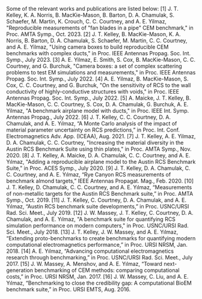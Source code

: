 Some of the relevant works and publications are listed below:
[1]  J. T. Kelley, K. A. Norris, B. MacKie-Mason, B. Barton, D. A. Chamulak, S. Schaefer, M. Martin, K. Crouch, C. C. Courtney, and A. E. Yilmaz, "Reproducible measurements of "fan blades in a pipe" CEM benchmark," in Proc. AMTA Symp., Oct. 2023.
[2]  J. T. Kelley, B. MacKie-Mason, K. A. Norris, B. Barton, D. A. Chamulak, S. Schaefer, M. Martin, C. C. Courtney, and A. E. Yilmaz, "Using camera boxes to build reproducible CEM benchmarks with complex ducts," in Proc. IEEE Antennas Propag. Soc. Int. Symp., July 2023.
[3]  A. E. Yilmaz, E. Smith, S. Cox, B. MacKie-Mason, C. C. Courtney, and G. Burchuk, "Camera boxes: a set of complex scattering problems to test EM simulations and measurements," in Proc. IEEE Antennas Propag. Soc. Int. Symp., July 2022.
[4]  A. E. Yilmaz, B. MacKie-Mason, S. Cox, C. C. Courtney, and G. Burchuk, "On the sensitivity of RCS to the wall conductivity of highly-conductive structures with voids," in Proc. IEEE Antennas Propag. Soc. Int. Symp., July 2022.
[5]  A. Maicke, J. T. Kelley, B. MacKie-Mason, C. C. Courtney, S. Cox, D. A. Chamulak, G. Burchuk, A. E. Yilmaz, "A benchmark airplane model with ducts," in Proc. IEEE Int. Symp. Antennas Propag., July 2022.
[6]  J. T. Kelley, C. C. Courtney, D. A. Chamulak, and A. E. Yılmaz, “A Monte Carlo analysis of the impact of material parameter uncertainty on RCS predictions,” in Proc. Int. Conf. Electromagnetics Adv. App. (ICEAA), Aug. 2021.
[7]  J. T. Kelley, A. E. Yilmaz, D. A. Chamulak, C. C. Courtney, "Increasing the material diversity in the Austin RCS Benchmark Suite using thin plates," in Proc. AMTA Symp., Nov. 2020. 
[8]  J. T. Kelley, A. Maicke, D. A. Chamulak, C. C. Courtney, and A. E. Yılmaz, "Adding a reproducible airplane model to the Austin RCS Benchmark Suite," in Proc. ACES Symp., July 2020.
[9]  J. T. Kelley, D. A. Chamulak, C. C. Courtney, and A. E. Yılmaz, “Rye Canyon RCS measurements of benchmark almond targets,” IEEE Antennas Propagat. Mag., Feb. 2020.
[10] J. T. Kelley, D. Chamulak, C. C. Courtney, and A. E. Yılmaz, “Measurements of non-metallic targets for the Austin RCS Benchmark suite,” in Proc. AMTA Symp., Oct. 2019.
[11] J. T. Kelley, C. Courtney, D. A. Chamulak, and A. E. Yılmaz, “Austin RCS benchmark suite developments,” in Proc. USNC/URSI Rad. Sci. Meet., July 2019.
[12] J. W. Massey, J. T. Kelley, C. Courtney, D. A. Chamulak, and A. E. Yılmaz, "A benchmark suite for quantifying RCS simulation performance on modern computers," in Proc. USNC/URSI Rad. Sci. Meet., July 2018.
[13] J. T. Kelley, J. W. Massey, and A. E. Yılmaz, “Extending proto-benchmarks to create benchmarks for quantifying modern computational electromagnetics performance,” in Proc. URSI NRSM, Jan. 2018.
[14] A. E. Yılmaz, “Advancing computational electromagnetics research through benchmarking,” in Proc. USNC/URSI Rad. Sci. Meet., July 2017.
[15] J. W. Massey, A. Menshov, and A. E. Yılmaz, “Toward next-generation benchmarking of CEM methods: comparing computational costs,” in Proc. URSI NRSM, Jan. 2017.
[16] J. W. Massey, C. Liu, and A. E. Yılmaz, “Benchmarking to close the credibility gap: A computational BioEM benchmark suite,” in Proc. URSI EMTS, Aug. 2016.